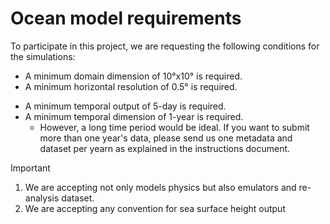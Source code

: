 # Ocean model requirements

To participate in this project, we are requesting the following conditions for the simulations:

+ A minimum domain dimension of 10°x10° is required.
+ A minimum horizontal resolution of 0.5° is required. 
<!--should we specified a "effective resolution".-->
+ A minimum temporal output of 5-day is required.
+ A minimum temporal dimension of 1-year is required.
    + However, a long time period would be ideal. If you want to submit more than one year's data, please send us one metadata and dataset per yearn as explained in the instructions document.

> [!IMPORTANT]  
> 1) We are accepting not only models physics but also emulators and re-analysis dataset.
> 2) We are accepting any convention for sea surface height output
